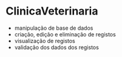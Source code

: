 # ClinicaVeterinaria
- manipulação de base de dados
- criação, edição e eliminação de registos
- visualização de registos
- validação dos dados dos registos